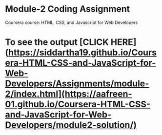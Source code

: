 

# Module-2 Coding Assignment

Coursera course: HTML, CSS, and Javascript for Web Developers

# To see the output [CLICK HERE](https://siddartha19.github.io/Coursera-HTML-CSS-and-JavaScript-for-Web-Developers/Assignments/module-2/index.html](https://aafreen-01.github.io/Coursera-HTML-CSS-and-JavaScript-for-Web-Developers/module2-solution/)

